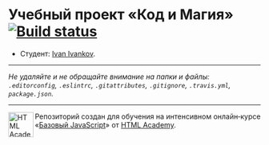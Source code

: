 # Учебный проект «Код и Магия» [![Build status][travis-image]][travis-url]

* Студент: [Ivan Ivankov](https://up.htmlacademy.ru/javascript/12/user/286023).

---

_Не удаляйте и не обращайте внимание на папки и файлы:_<br>
_`.editorconfig`, `.eslintrc`, `.gitattributes`, `.gitignore`, `.travis.yml`, `package.json`._

---

<a href="https://htmlacademy.ru/intensive/javascript"><img align="left" width="50" height="50" title="HTML Academy" src="https://up.htmlacademy.ru/static/img/intensive/javascript/logo-for-github.svg"></a>

Репозиторий создан для обучения на интенсивном онлайн‑курсе «[Базовый JavaScript](https://htmlacademy.ru/intensive/javascript)» от [HTML Academy](https://htmlacademy.ru).

[travis-image]: https://travis-ci.org/htmlacademy-javascript/286023-code-and-magick.svg?branch=master
[travis-url]: https://travis-ci.org/htmlacademy-javascript/286023-code-and-magick
